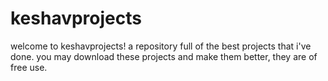 # keshavprojects

welcome to keshavprojects! a repository full of the best projects that i've done.
you may download these projects and make them better, they are of free use.

